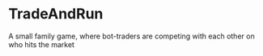 # TradeAndRun
A small family game, where bot-traders are competing with each other on who hits the market

